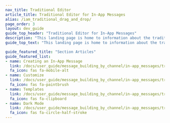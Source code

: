 ```yaml
---
nav_title: Traditional Editor
article_title: Traditional Editor for In-App Messages
alias: /iam_traditional_drag_and_drop/
page_order: 3
layout: dev_guide
guide_top_header: "Traditional Editor for In-App Messages"
description: "This landing page is home to information about the traditional editor for in-app messages."
guide_top_text: "This landing page is home to information about the traditional editor for in-app messages."

guide_featured_title: "Section Articles"
guide_featured_list:
- name: Creating an In-App Message
  link: /docs/user_guide/message_building_by_channel/in-app_messages/traditional/create/
  fa_icon: fas fa-mobile-alt
- name: Customize
  link: /docs/user_guide/message_building_by_channel/in-app_messages/traditional/customize/
  fa_icon: fas fa-paintbrush
- name: Templates
  link: /docs/user_guide/message_building_by_channel/in-app_messages/traditional/templates/simple_survey/
  fa_icon: fas fa-clipboard
- name: Dark Mode
  link: /docs/user_guide/message_building_by_channel/in-app_messages/traditional/dark-mode/
  fa_icon: fas fa-circle-half-stroke
---
```

<br><br>